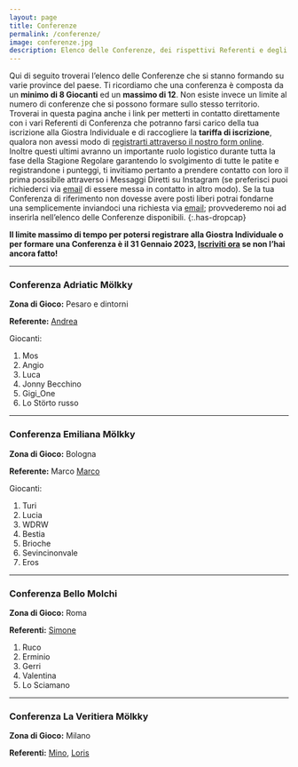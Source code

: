 ```yaml
---
layout: page
title: Conferenze
permalink: /conferenze/
image: conferenze.jpg
description: Elenco delle Conferenze, dei rispettivi Referenti e degli iscritti al campionato.
---
```


Qui di seguito troverai l’elenco delle Conferenze che si stanno formando su varie province del paese. Ti ricordiamo che una conferenza è composta da un **minimo di 8 Giocanti** ed un **massimo di 12**. Non esiste invece un limite al numero di conferenze che si possono formare sullo stesso territorio. Troverai in questa pagina anche i link per metterti in contatto direttamente con i vari Referenti di Conferenza che potranno farsi carico della tua iscrizione alla Giostra Individuale e di raccogliere la **tariffa di iscrizione**, qualora non avessi modo di [registrarti attraverso il nostro form online](/iscrizione "Iscrizione"). Inoltre questi ultimi avranno un importante ruolo logistico durante tutta la fase della Stagione Regolare garantendo lo svolgimento di tutte le patite e registrandone i punteggi, ti invitiamo pertanto a prendere contatto con loro il prima possibile attraverso i Messaggi Diretti su Instagram (se preferisci puoi richiederci via [email](mailto:lagiostraindividuale@gmail.com "Mail") di essere messə in contatto in altro modo). Se la tua Conferenza di riferimento non dovesse avere posti liberi potrai fondarne una semplicemente inviandoci una richiesta via [email](mailto:lagiostraindividuale@gmail.com "Mail"); provvederemo noi ad inserirla nell’elenco delle Conferenze disponibili.
{:.has-dropcap}

**Il limite massimo di tempo per potersi registrare alla Giostra Individuale o per formare una Conferenza è il 31 Gennaio 2023, [Iscriviti ora](/iscrizione "Iscrizione") se non l’hai ancora fatto!**

---

### Conferenza Adriatic Mölkky
**Zona di Gioco:** Pesaro e dintorni

**Referente:** [Andrea](https://www.instagram.com/adriatic_molkky/)

Giocanti:

1. Mos
2. Angio
3. Luca
4. Jonny Becchino
5. Gigi_One
6. Lo Störto russo

--- 

### Conferenza Emiliana Mölkky
**Zona di Gioco:** Bologna

**Referente:** Marco [Marco](https://www.instagram.com/lemiliana_molkky/)

Giocanti:

1. Turi
2. Lucia
3. WDRW
4. Bestia
5. Brioche
6. Sevincinonvale
7. Eros

--- 

### Conferenza Bello Molchi
**Zona di Gioco:** Roma

**Referenti:** [Simone](https://instagram.com/bellomolchi)

1. Ruco
2. Erminio
3. Gerri
4. Valentina
5. Lo Sciamano

--- 

### Conferenza La Veritiera Mölkky
**Zona di Gioco:** Milano

**Referenti:** [Mino](https://www.instagram.com/minoluchena/), [Loris](https://www.instagram.com/loris.gentile/)
